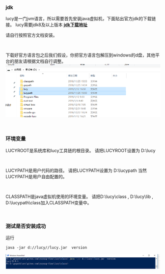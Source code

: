 ### jdk
lucy是一门jvm语言，所以需要首先安装java虚拟机，下面贴出官方jdk的下载链接。
lucy需要jdk8及以上版本
**[jdk下载地址](http://www.oracle.com/technetwork/java/javase/downloads/index.html)**

请自行按照官方文档安装。

<br/>

下载好官方语言包之后我们假设，你把官方语言包解压到windows的d盘，其他平台的朋友请根据文档自行调整。
![](images/screenshot_1547283925731.png)

<br/>

### 环境变量
LUCYROOT是系统库和lucy工具链的根目录。
请把LUCYROOT设置为 D:\lucy

<br/>

LUCYPATH是用户代码的路径。
请把LUCYPATH设置为 D:\lucypath
当然LUCYPATH是用户自由配置的。

<br/>

CLASSPATH是java虚拟机使用的环境变量。
请把D:\lucy\class , D:\lucy\lib , D:\lucypath\class加入CLASSPATH变量中。

<br/>


### 测试是否安装成功

运行
~~~
java -jar d://lucy//lucy.jar  version
~~~

![](images/screenshot_1547284059336.png)




